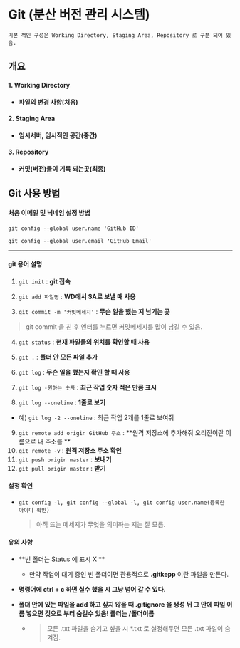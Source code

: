 # Git (분산 버전 관리 시스템)

`기본 적인 구성은 Working Directory, Staging Area, Repository 로 구분 되어 있음.`

## 개요

#### 1. Working Directory

- **파일의 변경 사항(처음)**

#### 2. Staging Area

- **임시서버, 임시적인 공간(중간)**

#### 3. Repository

- **커밋(버전)들이 기록 되는곳(최종)**



## Git 사용 방법

#### 처음 이메일 및 닉네임 설정 방법

```base
git config --global user.name 'GitHub ID'

git config --global user.email 'GitHub Email'
```

---

#### git 용어 설명

1. `git init` : **git 접속**

2. `git add 파일명` : **WD에서 SA로 보낼 때 사용**

3. `git commit -m '커밋메세지'` : **무슨 일을 했는 지 남기는 곳**

> git commit 을 친 후 엔터를 누르면 커밋메세지를 많이 남길 수 있음.

4. `git status` : **현재 파일들의 위치를 확인할 때 사용**

5. `git .` : **폴더 안 모든 파일 추가**

6. `git log` : **무슨 일을 했는지 확인 할 때 사용**

7. `git log -원하는 숫자` : **최근 작업 숫자 적은 만큼 표시**

8. `git log --oneline` : **1줄로 보기**

- 예) `git log -2 --oneline` : 최근 작업 2개를 1줄로 보여줘

9. `git remote add origin GitHub 주소` : **원격 저장소에 추가해줘 오리진이란 이름으로 내 주소를 **
10. `git remote -v` : **원격 저장소 주소 확인**
11. `git push origin master` : **보내기**
12. `git pull origin master` : **받기**

#### 설정 확인

- `git config -l, git config --global -l, git config user.name(등록한 아이디 확인)`

  > 아직 뜨는 메세지가 무엇을 의미하는 지는 잘 모름.



#### 유의 사항

- **빈 폴더는 Status 에 표시 X **

  -  만약 작업이 대기 중인 빈 폴더이면 관용적으로 **.gitkepp** 이란 파일을 만든다.

- **명령어에 ctrl + c 하면 실수 했을 시 그냥 넘어 갈 수 있다.**

- **폴더 안에 있는 파일을 add 하고 싶지 않을 때 .gitignore 을 생성 뒤 그 안에 파일 이름 넣으면 깃으로 부터 숨길수 있음! 폴더는 /폴더이름**

  - > 모든 .txt 파일을 숨기고 싶을 시 *.txt 로 설정해두면 모든 .txt 파일이 숨겨짐.